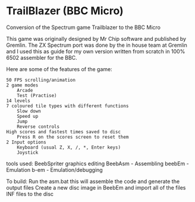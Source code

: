 # TrailBlazer (BBC Micro)
Conversion of the Spectrum game Trailblazer to the BBC Micro

This game was originally designed by Mr Chip software and published by Gremlin. The ZX Spectrum port was done by the in house team at Gremlin and I used this as guide for my own version written from scratch in 100% 6502 assembler for the BBC. 

Here are some of the features of the game:

    50 FPS scrolling/animation
    2 game modes
        Arcade
        Test (Practise)
    14 levels
    7 coloured tile types with different functions
        Slow down
        Speed up
        Jump
        Reverse controls
    High scores and fastest times saved to disc
        Press R on the scores screen to reset them
    2 Input options
        Keyboard (usual Z, X, /, *, Enter keys)
        Joystick
        
        
tools used:
  BeebSpriter graphics editing
  BeebAsm - Assembling
  beebEm - Emulation
  b-em - Emulation/debugging


To build:
  Run the asm.bat this will assemble the code and generate the output files
  Create a new disc image in BeebEm and import all of the files INF files to the disc
